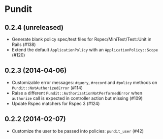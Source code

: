 # Pundit

## 0.2.4 (unreleased)

- Generate blank policy spec/test files for Rspec/MiniTest/Test::Unit in Rails (#138)
- Extend the default `ApplicationPolicy` with an `ApplicationPolicy::Scope` (#120)

## 0.2.3 (2014-04-06)

- Customizable error messages: `#query`, `#record` and `#policy` methods on `Pundit::NotAuthorizedError` (#114)
- Raise a different `Pundit::AuthorizationNotPerformedError` when `authorize` call is expected in controller action but missing (#109)
- Update Rspec matchers for Rspec 3 (#124)

## 0.2.2 (2014-02-07)

- Customize the user to be passed into policies: `pundit_user` (#42)
